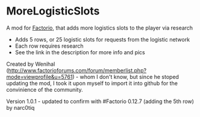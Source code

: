 # MoreLogisticSlots
A mod for [Factorio](http://www.factorio.com/), that adds more logistics slots to the player via research 

* Adds 5 rows, or 25 logistic slots for requests from the logistic network
* Each row requires research
* See the link in the description for more info and pics

Created by Wenihal (http://www.factorioforums.com/forum/memberlist.php?mode=viewprofile&u=5761) - whom I don't know,
but since he stoped updating the mod, I took it upon myself to import it into github for the convinience of the community.

 Version 1.0.1 - updated to confirm with #Factorio 0.12.7 (adding the 5th row) by narc0tiq
